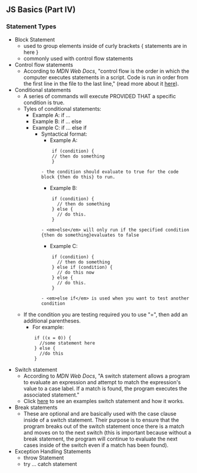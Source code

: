 ## JS Basics (Part IV)
### Statement Types
- Block Statement
  - used to group elements inside of curly brackets
    {
      statements are in here
    }
  - commonly used with control flow statements
- Control flow statements
  - According to <em>MDN Web Docs</em>, "control flow is the order in which the computer executes statements in a script.
  Code is run in order from the first line in the file to the last line," (read more about it [here](https://developer.mozilla.org/en-US/docs/Glossary/Control_flow)).
- Conditional statements
  - A series of commands will execute PROVIDED THAT a specific condition is true.
  - Tyles of conditional statements:
    - Example A: if ...
    - Example B: if ... else
    - Example C: if ... else if
      - Syntactical format:
        - Example A:
        ```
            if (condition) { 
            // then do something
            }
         ```
            - the condition should evaluate to true for the code block {then do this} to run.
        - Example B:
        ```
            if (condition) {
              // then do something
            } else { 
              // do this.
            }
         ```
            - <em>else</em> will only run if the specified condition {then do something}evaluates to false
        - Example C:
        ```
            if (condition) {
              // then do something
            } else if (condition) { 
              // do this now
            } else {
              // do this.
            }
        ```
            - <em>else if</em> is used when you want to test another condition
  - If the condition you are testing required you to use "=", then add an additional parentheses.
    - For example:
    ```    
        if ((x = 0)) {
          //some statement here
        } else {
          //do this
        }
     ```
- Switch statement
  - According to <em>MDN Web Docs</em>, "A switch statement allows a program to evaluate an expression and attempt to match the expression's value to a case label. If a match is found, the program executes the associated statement."
  - Click [here](https://developer.mozilla.org/en-US/docs/Web/JavaScript/Guide/Control_flow_and_error_handling#switch_statement) to see an examples switch statement and how it works.
- Break statements
  - These are optional and are basically used with the case clause inside of a switch statement. Their purpose is to ensure that the program breaks out of the switch statement once there is a match and moves on to the next switch (this is important because without a break statement, the program will continue to evaluate the next cases inside of the switch even if a match has been found).
- Exception Handling Statements
  - throw Statement
  - try ... catch statement



